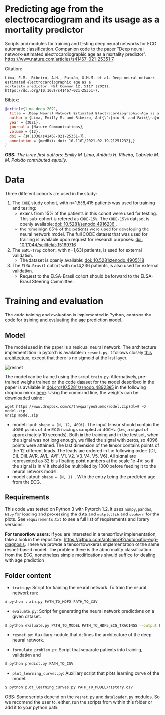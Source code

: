 # Predicting age from the electrocardiogram and its usage as a mortality predictor

Scripts and modules for training and testing deep neural networks for ECG automatic classification.
Companion code to the paper "Deep neural network-estimated electrocardiographic age as a mortality predictor".
https://www.nature.com/articles/s41467-021-25351-7.

Citation:
```
Lima, E.M., Ribeiro, A.H., Paixão, G.M.M. et al. Deep neural network-estimated electrocardiographic age as a 
mortality predictor. Nat Commun 12, 5117 (2021). https://doi.org/10.1038/s41467-021-25351-7. 
```

Bibtex:
```bibtex
@article{lima_deep_2021,
  title = {Deep Neural Network Estimated Electrocardiographic-Age as a Mortality Predictor},
  author = {Lima, Emilly M. and Ribeiro, Ant{\^o}nio H. and Paix{\~a}o, Gabriela MM and Ribeiro, Manoel Horta and Filho, Marcelo M. Pinto and Gomes, Paulo R. and Oliveira, Derick M. and Sabino, Ester C. and Duncan, Bruce B. and Giatti, Luana and Barreto, Sandhi M. and Meira, Wagner and Sch{\"o}n, Thomas B. and Ribeiro, Antonio Luiz P.},
  year = {2021},
  journal = {Nature Communications},
  volume = {12},
  doi = {10.1038/s41467-021-25351-7},
  annotation = {medRxiv doi: 10.1101/2021.02.19.21251232},}
}
```
**OBS:** *The three first authors: Emilly M. Lima, Antônio H. Ribeiro, Gabriela M. M. Paixão contributed equally.*



# Data

Three different cohorts are used in the study:

1. The `CODE` study cohort, with n=1,558,415 patients was used for training and testing:
   - exams from 15% of the patients in this cohort were used for testing. This sub-cohort is refered as `CODE-15%`. 
     The `CODE-15\%` dataset is openly available: [doi: 10.5281/zenodo.4916206 ](https://doi.org/10.5281/zenodo.4916206).
   - the remainign 85%  of the patients were used for developing the neural network model. 
     The full CODE dataset that was used for training is available upon 
     request for research purposes: [doi: 10.17044/scilifelab.15169716](https://doi.org/10.17044/scilifelab.15169716)
2. The `SaMi-Trop` cohort, with n=1,631 patients, is used for external validation.
    - The dataset is openly available: [doi: 10.5281/zenodo.4905618](https://doi.org/10.5281/zenodo.4905618)
3. The `ELSA-Brasil` cohort with n=14,236 patients, is also used for external validation.
    - Request to the ELSA-Brasil cohort should be forward to the ELSA-Brasil Steering Committee.

# Training and evaluation

The code training and evaluation is implemented in Python, contains
  the code for training and evaluating the age prediction model.

## Model

The model used in the paper is a residual neural network. The architecture implementation 
in pytorch is available in `resnet.py`. It follows closely 
[this architecture](https://www.nature.com/articles/s41467-020-15432-4), except that there is no sigmoid at the last layer.

![resnet](https://media.springernature.com/full/springer-static/image/art%3A10.1038%2Fs41467-020-15432-4/MediaObjects/41467_2020_15432_Fig3_HTML.png?as=webp)

The model can be trained using the script `train.py`. Alternatively, 
pre-trained weighs trained on the code dataset for the model described in the paper 
is available in [doi.org/10.5281/zenodo.4892365](https://doi.org/10.5281/zenodo.4892365)
in the following dropbox mirror
[here](https://www.dropbox.com/s/thvqwaryeo8uemo/model.zip?dl=0).
Using the command line, the weights can be downloaded using:
```
wget https://www.dropbox.com/s/thvqwaryeo8uemo/model.zip?dl=0 -O model.zip
unzip model.zip
```
- model input: `shape = (N, 12, 4096)`. The input tensor should contain the 4096 points of the ECG tracings sampled at 400Hz (i.e., a signal of approximately 10 seconds). Both in the training and in the test set, when the signal was not long enough, we filled the signal with zeros, so 4096 points were attained. The last dimension of the tensor contains points of the 12 different leads. The leads are ordered in the following order: {DI, DII, DIII, AVR, AVL, AVF, V1, V2, V3, V4, V5, V6}. All signal are represented as 32 bits floating point numbers at the scale 1e-4V: so if the signal is in V it should be multiplied by 1000 before feeding it to the neural network model.
- model output: `shape = (N, 1) `. With the entry being the predicted age from the ECG.

## Requirements

This code was tested on Python 3 with Pytorch 1.2. It uses `numpy`, `pandas`, 
`h5py` for  loading and processing the data and `matplotlib` and `seaborn`
for the plots. See `requirements.txt` to see a full list of requirements
and library versions.

**For tensorflow users:** If you are interested in a tensorflow implementation, take a look in the repository:
https://github.com/antonior92/automatic-ecg-diagnosis. There we provide a tensorflow/keras implementation of the same 
resnet-based model. The problem there is the abnormality classification from the ECG, nonetheless simple modifications 
should suffice for dealing with age prediction

## Folder content


- ``train.py``: Script for training the neural network. To train the neural network run:
```bash
$ python train.py PATH_TO_HDF5 PATH_TO_CSV
```


- ``evaluate.py``: Script for generating the neural network predictions on a given dataset.
```bash
$ python evaluate.py PATH_TO_MODEL PATH_TO_HDF5_ECG_TRACINGS --output PATH_TO_OUTPUT_FILE 
```


- ``resnet.py``: Auxiliary module that defines the architecture of the deep neural network.


- ``formulate_problem.py``: Script that separate patients into training, validation and 
```bash
$ python predict.py PATH_TO_CSV 
```

- ``plot_learning_curves.py``: Auxiliary script that plots learning curve of the model.
```bash
$ python plot_learning_curves.py PATH_TO_MODEL/history.csv
```

OBS: Some scripts depend on the `resnet.py` and `dataloader.py` modules. So we recomend
the user to, either, run the scripts from within this folder or add it to your python path.

